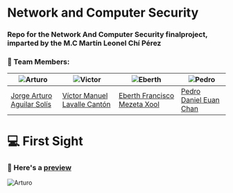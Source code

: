 # Network and Computer Security
### Repo for the Network And Computer Security finalproject, imparted by the M.C Martín Leonel Chí Pérez
### 👥 Team Members:

| ![Arturo](https://i.ibb.co/JChr4tN/Arturo.png) | ![Victor](https://i.ibb.co/hXWxtJW/Me.png)| ![Eberth](https://i.ibb.co/Xkv3fMR/Eberth.png)| ![Pedro](https://i.ibb.co/gjZ7MYy/pedro.png)|
| ----- | ---- | ----- | ----- |
| <a href="https://github.com/artrune"> Jorge Arturo Aguilar Solís </a>| <a href="https://github.com/VictorLavalle"> Víctor Manuel Lavalle Cantón</a> | <a href="https://github.com/EberthMezeta"> Eberth Francisco Mezeta Xool </a> | <a href="https://github.com/VictorLavalle"> Pedro Daniel Euan Chan</a> |


# 💻 First Sight

### 📌 Here's a <a href="https://the-webones.github.io/Network-And-Computer-Security/" target="_BLANK">preview</a>
![Arturo](https://i.ibb.co/ZM9kPbm/preview.jpg)
